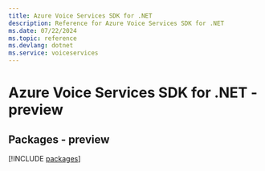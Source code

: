 ```yaml
---
title: Azure Voice Services SDK for .NET
description: Reference for Azure Voice Services SDK for .NET
ms.date: 07/22/2024
ms.topic: reference
ms.devlang: dotnet
ms.service: voiceservices
---
```

# Azure Voice Services SDK for .NET - preview
## Packages - preview
[!INCLUDE [packages](voice-services-index.md)]